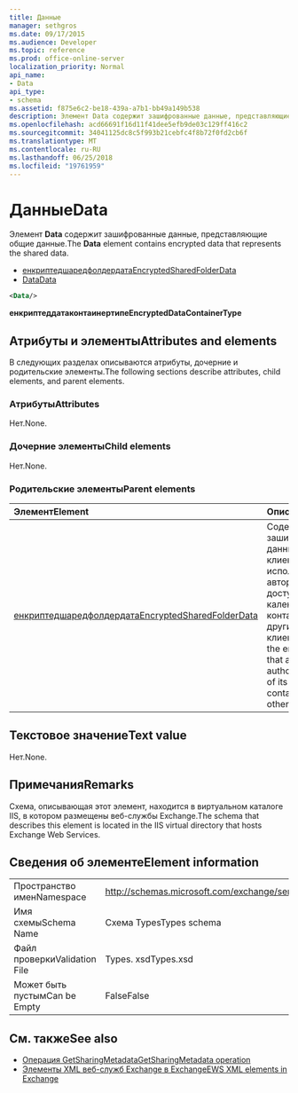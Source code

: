 ```yaml
---
title: Данные
manager: sethgros
ms.date: 09/17/2015
ms.audience: Developer
ms.topic: reference
ms.prod: office-online-server
localization_priority: Normal
api_name:
- Data
api_type:
- schema
ms.assetid: f875e6c2-be18-439a-a7b1-bb49a149b538
description: Элемент Data содержит зашифрованные данные, представляющие общие данные.
ms.openlocfilehash: acd66691f16d11f41dee5efb9de03c129ff416c2
ms.sourcegitcommit: 34041125dc8c5f993b21cebfc4f8b72f0fd2cb6f
ms.translationtype: MT
ms.contentlocale: ru-RU
ms.lasthandoff: 06/25/2018
ms.locfileid: "19761959"
---
```

# <a name="data"></a><span data-ttu-id="e07ed-103">Данные</span><span class="sxs-lookup"><span data-stu-id="e07ed-103">Data</span></span>

<span data-ttu-id="e07ed-104">Элемент **Data** содержит зашифрованные данные, представляющие общие данные.</span><span class="sxs-lookup"><span data-stu-id="e07ed-104">The **Data** element contains encrypted data that represents the shared data.</span></span> 
  
- [<span data-ttu-id="e07ed-105">енкриптедшаредфолдердата</span><span class="sxs-lookup"><span data-stu-id="e07ed-105">EncryptedSharedFolderData</span></span>](encryptedsharedfolderdata.md)  
- [<span data-ttu-id="e07ed-106">Data</span><span class="sxs-lookup"><span data-stu-id="e07ed-106">Data</span></span>](data.md)
  
```xml
<Data/>
```

<span data-ttu-id="e07ed-107">**енкриптеддатаконтаинертипе**</span><span class="sxs-lookup"><span data-stu-id="e07ed-107">**EncryptedDataContainerType**</span></span>

## <a name="attributes-and-elements"></a><span data-ttu-id="e07ed-108">Атрибуты и элементы</span><span class="sxs-lookup"><span data-stu-id="e07ed-108">Attributes and elements</span></span>

<span data-ttu-id="e07ed-109">В следующих разделах описываются атрибуты, дочерние и родительские элементы.</span><span class="sxs-lookup"><span data-stu-id="e07ed-109">The following sections describe attributes, child elements, and parent elements.</span></span>
  
### <a name="attributes"></a><span data-ttu-id="e07ed-110">Атрибуты</span><span class="sxs-lookup"><span data-stu-id="e07ed-110">Attributes</span></span>

<span data-ttu-id="e07ed-111">Нет.</span><span class="sxs-lookup"><span data-stu-id="e07ed-111">None.</span></span>
  
### <a name="child-elements"></a><span data-ttu-id="e07ed-112">Дочерние элементы</span><span class="sxs-lookup"><span data-stu-id="e07ed-112">Child elements</span></span>

<span data-ttu-id="e07ed-113">Нет.</span><span class="sxs-lookup"><span data-stu-id="e07ed-113">None.</span></span>
  
### <a name="parent-elements"></a><span data-ttu-id="e07ed-114">Родительские элементы</span><span class="sxs-lookup"><span data-stu-id="e07ed-114">Parent elements</span></span>

|<span data-ttu-id="e07ed-115">**Элемент**</span><span class="sxs-lookup"><span data-stu-id="e07ed-115">**Element**</span></span>|<span data-ttu-id="e07ed-116">**Описание**</span><span class="sxs-lookup"><span data-stu-id="e07ed-116">**Description**</span></span>|
|:-----|:-----|
|[<span data-ttu-id="e07ed-117">енкриптедшаредфолдердата</span><span class="sxs-lookup"><span data-stu-id="e07ed-117">EncryptedSharedFolderData</span></span>](encryptedsharedfolderdata.md) <br/> |<span data-ttu-id="e07ed-118">Содержит зашифрованные данные, которые клиент может использовать для авторизации общего доступа к данным календаря или контактных данных с другими клиентами.</span><span class="sxs-lookup"><span data-stu-id="e07ed-118">Contains the encrypted data that a client can use to authorize the sharing of its calendar or contact data with other clients.</span></span>  <br/> |
   
## <a name="text-value"></a><span data-ttu-id="e07ed-119">Текстовое значение</span><span class="sxs-lookup"><span data-stu-id="e07ed-119">Text value</span></span>

<span data-ttu-id="e07ed-120">Нет.</span><span class="sxs-lookup"><span data-stu-id="e07ed-120">None.</span></span>
  
## <a name="remarks"></a><span data-ttu-id="e07ed-121">Примечания</span><span class="sxs-lookup"><span data-stu-id="e07ed-121">Remarks</span></span>

<span data-ttu-id="e07ed-122">Схема, описывающая этот элемент, находится в виртуальном каталоге IIS, в котором размещены веб-службы Exchange.</span><span class="sxs-lookup"><span data-stu-id="e07ed-122">The schema that describes this element is located in the IIS virtual directory that hosts Exchange Web Services.</span></span>
  
## <a name="element-information"></a><span data-ttu-id="e07ed-123">Сведения об элементе</span><span class="sxs-lookup"><span data-stu-id="e07ed-123">Element information</span></span>

|||
|:-----|:-----|
|<span data-ttu-id="e07ed-124">Пространство имен</span><span class="sxs-lookup"><span data-stu-id="e07ed-124">Namespace</span></span>  <br/> |http://schemas.microsoft.com/exchange/services/2006/types  <br/> |
|<span data-ttu-id="e07ed-125">Имя схемы</span><span class="sxs-lookup"><span data-stu-id="e07ed-125">Schema Name</span></span>  <br/> |<span data-ttu-id="e07ed-126">Схема Types</span><span class="sxs-lookup"><span data-stu-id="e07ed-126">Types schema</span></span>  <br/> |
|<span data-ttu-id="e07ed-127">Файл проверки</span><span class="sxs-lookup"><span data-stu-id="e07ed-127">Validation File</span></span>  <br/> |<span data-ttu-id="e07ed-128">Types. xsd</span><span class="sxs-lookup"><span data-stu-id="e07ed-128">Types.xsd</span></span>  <br/> |
|<span data-ttu-id="e07ed-129">Может быть пустым</span><span class="sxs-lookup"><span data-stu-id="e07ed-129">Can be Empty</span></span>  <br/> |<span data-ttu-id="e07ed-130">False</span><span class="sxs-lookup"><span data-stu-id="e07ed-130">False</span></span>  <br/> |
   
## <a name="see-also"></a><span data-ttu-id="e07ed-131">См. также</span><span class="sxs-lookup"><span data-stu-id="e07ed-131">See also</span></span>

- [<span data-ttu-id="e07ed-132">Операция GetSharingMetadata</span><span class="sxs-lookup"><span data-stu-id="e07ed-132">GetSharingMetadata operation</span></span>](getsharingmetadata-operation.md)
- [<span data-ttu-id="e07ed-133">Элементы XML веб-служб Exchange в Exchange</span><span class="sxs-lookup"><span data-stu-id="e07ed-133">EWS XML elements in Exchange</span></span>](ews-xml-elements-in-exchange.md)

